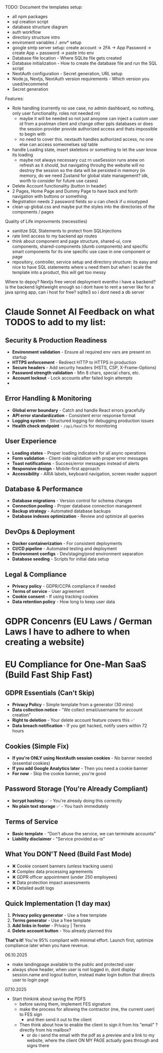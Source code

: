TODO:
Document the templates setup:
- all npm packages
- sql creation script
- database structure diagram
- auth workflow
- directory structure intro
- enviroment variables / .env* setup
- google smtp server setup: create account -> 2FA -> App Password -> create App + password -> paste into env
- Database file location - Where SQLite file gets created
- Database initialization - How to create the database file and run the SQL script
- NextAuth configuration - Secret generation, URL setup
- Node.js, Nextjs, NextAuth version requirements - Which version you used/recommend
- Secret generation



Features: 
- Role handling (currently no use case, no admin dashboard, no nothing, only user functionality. roles not needed rn)
  - maybe it will be needed so not just anoyone can inject a custom user id from a postman client and change other ppls databases
  or does the session provider provide authorized access and thats impossible to begin with
  - no need to cover this. nextauth handles authorized access, no one else can access someonelses sql table
- handle Loading state, insert skeletons or something to let the user know its loading
  - maybe not always necessary cuz rn useSession runs anew on refresh as it should, but navigating throuhg the website will no destroy the session
    so the data will be persisted in memory (in memory, do we need Zustand for global state management? idk, worth to consider for future use cases)
- Delete Account functionality (button in header)
- 2 Pages, Home Page and Dummy Page to have back and forth navigation with buttons or something
- Registration needs 2 password fields so u can check if u misstyped
- clean up global.css and maybe put the styles into the directories of the components / pages

Quality of Life improvments (necessities)
- sanitize SQL Statements to protect from SQLInjections
- rate limit access to my backend api routes 
- think about component and page structure, shared-ui, core components, shared-components (dumb components) and specific 
smart components for its one specific use case in one component or page
- repository, controller, service setup and directory structure: its easy and nice to have SQL statements where u need them
but when I scale the template into a product, this will get too messy

Where to depoy? Nextjs free vercel deployment eventho i have a backend? is the backend lightweight enough so i dont 
have to rent a server like for a java spring app, can i host for free? sqlite3 so i dont need a db server

# Claude Sonnet AI Feedback on what TODOS to add to my list:

## Security & Production Readiness
- **Environment validation** - Ensure all required env vars are present on startup
- **HTTPS enforcement** - Redirect HTTP to HTTPS in production
- **Secure headers** - Add security headers (HSTS, CSP, X-Frame-Options)
- **Password strength validation** - Min 8 chars, special chars, etc.
- **Account lockout** - Lock accounts after failed login attempts
- 
## Error Handling & Monitoring
- **Global error boundary** - Catch and handle React errors gracefully
- **API error standardization** - Consistent error response format
- **Logging system** - Structured logging for debugging production issues
- **Health check endpoint** - `/api/health` for monitoring

## User Experience
- **Loading states** - Proper loading indicators for all async operations
- **Form validation** - Client-side validation with proper error messages
- **Toast notifications** - Success/error messages instead of alerts
- **Responsive design** - Mobile-first approach
- **Accessibility** - ARIA labels, keyboard navigation, screen reader support

## Database & Performance
- **Database migrations** - Version control for schema changes
- **Connection pooling** - Proper database connection management
- **Backup strategy** - Automated database backups
- **Database indexes optimization** - Review and optimize all queries

## DevOps & Deployment
- **Docker containerization** - For consistent deployments
- **CI/CD pipeline** - Automated testing and deployment
- **Environment configs** - Dev/staging/prod environment separation
- **Database seeding** - Scripts for initial data setup

## Legal & Compliance
- **Privacy policy** - GDPR/CCPA compliance if needed
- **Terms of service** - User agreement
- **Cookie consent** - If using tracking cookies
- **Data retention policy** - How long to keep user data

# GDPR Concenrs (EU Laws / German Laws I have to adhere to when creating a website)

# EU Compliance for One-Man SaaS (Build Fast Ship Fast)

## GDPR Essentials (Can't Skip)
- **Privacy Policy** - Simple template from a generator (30 mins)
- **Data collection notice** - "We collect email/username for account creation"
- **Right to deletion** - Your delete account feature covers this ✅
- **Data breach notification** - If you get hacked, notify users within 72 hours

## Cookies (Simple Fix)
- **If you're ONLY using NextAuth session cookies** - No banner needed (essential cookies)
- **If you add Google Analytics later** - Then you need a cookie banner
- **For now** - Skip the cookie banner, you're good

## Password Storage (You're Already Compliant)
- **bcrypt hashing** ✅ - You're already doing this correctly
- **No plain text storage** ✅ - You hash immediately

## Terms of Service
- **Basic template** - "Don't abuse the service, we can terminate accounts"
- **Liability disclaimer** - "Service provided as-is"

## What You DON'T Need (Build Fast Mode)
- ❌ Cookie consent banners (unless tracking users)
- ❌ Complex data processing agreements
- ❌ GDPR officer appointment (under 250 employees)
- ❌ Data protection impact assessments
- ❌ Detailed audit logs

## Quick Implementation (1 day max)
1. **Privacy policy generator** - Use a free template
2. **Terms generator** - Use a free template
3. **Add links in footer** - Privacy | Terms
4. **Delete account button** - You already planned this

**That's it!** You're 95% compliant with minimal effort. Launch first, optimize compliance later when you have revenue.


06.10.2025

- make landingpage available to the public and protected user
- always show header, when user is not logged in, dont display session.name and logout button, instead make login button that directs user to login page

07.10.2025
- Start thinkink about saving the PDFS
  - before saving them, implement FES signature
  - make the process for allowing the contractor (me, the current user) to FES sign 
    - and then send it out to the client
  - Then think about how to enable the client to sign it from his "email" ? directly from his mailbox?
    - or do i send the email with the pdf as a preview and a link to my website, where the client ON MY PAGE actually goes through and signs there 
